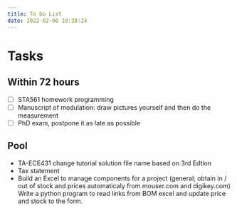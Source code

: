 ```yaml
---
title: To Do List
date: 2022-02-06 19:38:24
---
```


# Tasks

## Within 72 hours
- [ ] STA561 homework programming
- [ ] Manuscript of modulation: draw pictures yourself and then do the measurement
- [ ] PhD exam, postpone it as late as possible

## Pool
- TA-ECE431 change tutorial solution file name based on 3rd Edtion
- Tax statement
- Build an Excel to manage components for a project (general; obtain in / out of stock and prices automaticaly from mouser.com and digikey.com) Write a python program to read links from BOM excel and update price and stock to the form.

